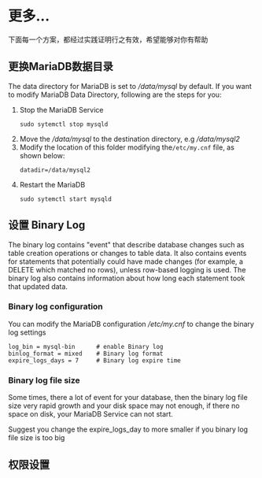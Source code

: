 # 更多...

下面每一个方案，都经过实践证明行之有效，希望能够对你有帮助

## 更换MariaDB数据目录

The data directory for MariaDB is set to */data/mysql* by default. If you want to modify MariaDB Data Directory, following are the steps for you:

1. Stop the MariaDB Service
   ```shell
   sudo sytemctl stop mysqld
   ```
2. Move the */data/mysql* to the destination directory, e.g */data/mysql2* 
3. Modify the location of this folder modifying the`/etc/my.cnf` file, as shown below:
   ```shell
   datadir=/data/mysql2
   ```
4. Restart the MariaDB
   ```shell
   sudo sytemctl start mysqld
   ```


## 设置 Binary Log

The binary log contains "event" that describe database changes such as table creation operations or changes to table data. It also contains events for statements that potentially could have made changes (for example, a DELETE which matched no rows), unless row-based logging is used. The binary log also contains information about how long each statement took that updated data. 

### Binary log configuration

You can modify the MariaDB configuration _/etc/my.cnf_ to change the binary log settings

```
log_bin = mysql-bin      # enable Binary log
binlog_format = mixed    # Binary log format
expire_logs_days = 7     # Binary log expire time
```

### Binary log file size
Some times, there a lot of event for your database, then the binary log file size very rapid growth and your disk space may not enough, if there no space on disk, your MariaDB Service can not start.

Suggest you change the expire_logs_day to more smaller if you binary log file size is too big

## 权限设置